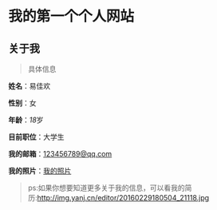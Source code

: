 # 我的第一个个人网站 
## 关于我
> 具体信息

**姓名**：易佳欢

**性别**：女

**年龄**：*18*岁

**目前职位**：大学生

**我的邮箱**：123456789@qq.com

**我的照片**：[我的照片](http://img.mp.itc.cn/upload/20170302/e9c2f2036cc1401a9d32cf19fbd00b4e_th.jpg)
>ps:如果你想要知道更多关于我的信息，可以看我的简历:<http://img.yanj.cn/editor/20160229180504_21118.jpg>
















